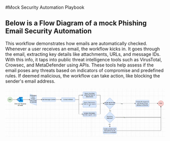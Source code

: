#Mock Security Automation Playbook

## Below is a Flow Diagram of a mock Phishing Email Security Automation
This workflow demonstrates how emails are automatically checked. Whenever a user receives an email, the workflow kicks in. It goes through the email, extracting key details like attachments, URLs, and message IDs. With this info, it taps into public threat intelligence tools such as VirusTotal, Crowsec, and MetaDefender using APIs. These tools help assess if the email poses any threats based on indicators of compromise and predefined rules. If deemed malicious, the workflow can take action, like blocking the sender's email address.

![Playbook](../assets/sampleplaybook1.png)

